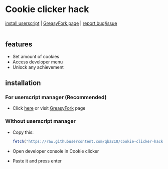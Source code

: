 # Cookie clicker hack
[install userscript](https://raw.githubusercontent.com/qba210/cookie-clicker-hack/master/cookieclickerhack.user.js) | [GreasyFork page](https://greasyfork.org/pl/scripts/449170-cookie-clicker-hack) | [report bug/issue](https://github.com/qba210/cookie-clicker-hack/issues)
\
&nbsp;

## features
- Set amount of cookies
- Access developer menu
- Unlock any achievement

## installation

### For userscript manager (Recommended)
- Click [here](https://raw.githubusercontent.com/qba210/cookie-clicker-hack/master/cookieclickerhack.user.js) or visit [GreasyFork](https://greasyfork.org/pl/scripts/449170-cookie-clicker-hack) page

### Without userscript manager
- Copy this:

  ```js
  fetch("https://raw.githubusercontent.com/qba210/cookie-clicker-hack/master/cookieclickerhack.user.js").then((res) => res.text().then((hack) => eval(hack)))
  ```
- Open developer console in Cookie clicker
- Paste it and press enter
